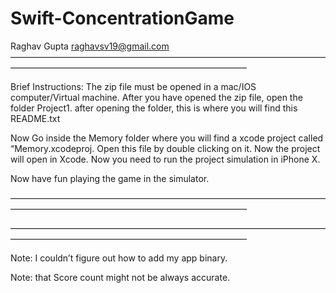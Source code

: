 # Swift-ConcentrationGame


Raghav Gupta
raghavsv19@gmail.com
———————————————————————————————————————————————————————————————


Brief Instructions: 
The zip file must be opened in a mac/IOS computer/Virtual machine.
After you have opened the zip file, open the folder Project1. after opening the folder, this is where you will find this README.txt

Now Go inside the Memory folder where you will find a xcode project called “Memory.xcodeproj. Open this file by double clicking on it. 
Now the project will open in Xcode. Now you need to run the project simulation in iPhone X.

Now have fun playing the game in the simulator.

———————————————————————————————————————————————————————————————




———————————————————————————————————————————————————————————————


Note: I couldn’t figure out how to add my app binary.

Note: that Score count might not be always accurate.
